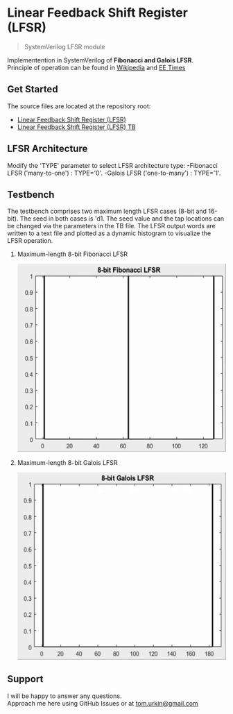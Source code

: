 # Linear Feedback Shift Register (LFSR)

> SystemVerilog LFSR module   

Implementention in SystemVerilog of __Fibonacci and Galois LFSR__.  
Principle of operation can be found in [Wikipedia](https://en.wikipedia.org/wiki/Linear-feedback_shift_register) and [EE Times](https://www.eetimes.com/tutorial-linear-feedback-shift-registers-lfsrs-part-1/)

## Get Started

The source files  are located at the repository root:

- [Linear Feedback Shift Register (LFSR)](./LFSR.sv)
- [Linear Feedback Shift Register (LFSR) TB](./LFSR_TB.sv)

## LFSR Architecture
Modify the 'TYPE' parameter to select LFSR architecture type:
-Fibonacci LFSR ('many-to-one') : TYPE='0'.
-Galois LFSR ('one-to-many') : TYPE='1'.

## Testbench

The testbench comprises two maximum length LFSR cases (8-bit and 16-bit). The seed in both cases is 'd1. The seed value and the tap locations can be changed via the parameters in the TB file. 
The LFSR output words are written to a text file and plotted as a dynamic histogram to visualize the LFSR operation.

1.	Maximum-length 8-bit Fibonacci LFSR  
	
	![QuestaSim terminal window](./docs/8_bit_Fibonacci.gif) 

2.	Maximum-length 8-bit Galois LFSR  
	
	![QuestaSim terminal window](./docs/8_bit_Galois.gif) 

## Support

I will be happy to answer any questions.  
Approach me here using GitHub Issues or at tom.urkin@gmail.com